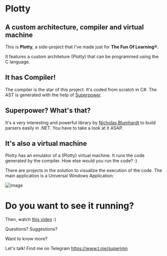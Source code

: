 # Plotty
## A custom architecture, compiler and virtual machine

This is **Plotty**, a side-project that I've made just for **The Fun Of Learning®.** 

It features a custom architeture (Plotty) that can be programmed using the C language. 

## It has Compiler!
The compiler is the star of this project. It's coded from scratch in C#. The AST is generated with the help of [Superpower](https://github.com/nblumhardt/superpower).

## Superpower? What's that?

It's a very interesting and powerful library by [Nicholas Blumhardt](https://github.com/nblumhardt) to build parsers easily in .NET. You have to take a look at it ASAP.

## It's also a virtual machine

Plotty has an emulator of a (Plotty) virtual machine. It runs the code generated by the compiler. How else would you run the code? :)

There are projects in the solution to visualize the execution of the code. 
The main application is a Universal Windows Application:

![image](https://user-images.githubusercontent.com/3109851/39309373-1eccb2d0-4968-11e8-8443-e6c713d352b0.png)

# Do you want to see it running? 
Then, watch [this video](https://youtu.be/Y30JQOP3npQ) :) 

Questions? Suggestions? 

Want to know more?

Let's talk! Find me on Telegram https://www.t.me/superjmn

